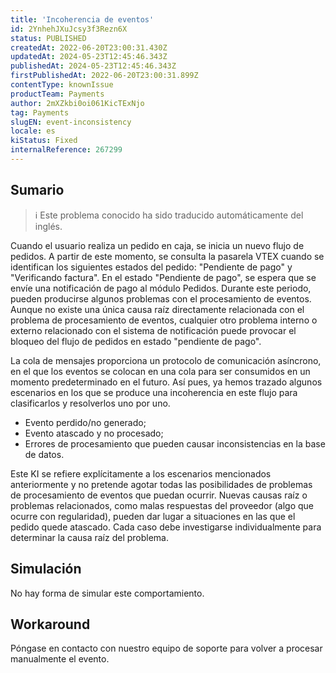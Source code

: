 ```yaml
---
title: 'Incoherencia de eventos'
id: 2YnhehJXuJcsy3f3Rezn6X
status: PUBLISHED
createdAt: 2022-06-20T23:00:31.430Z
updatedAt: 2024-05-23T12:45:46.343Z
publishedAt: 2024-05-23T12:45:46.343Z
firstPublishedAt: 2022-06-20T23:00:31.899Z
contentType: knownIssue
productTeam: Payments
author: 2mXZkbi0oi061KicTExNjo
tag: Payments
slugEN: event-inconsistency
locale: es
kiStatus: Fixed
internalReference: 267299
---
```


## Sumario

>ℹ️ Este problema conocido ha sido traducido automáticamente del inglés.



Cuando el usuario realiza un pedido en caja, se inicia un nuevo flujo de pedidos. A partir de este momento, se consulta la pasarela VTEX cuando se identifican los siguientes estados del pedido: "Pendiente de pago" y "Verificando factura". En el estado "Pendiente de pago", se espera que se envíe una notificación de pago al módulo Pedidos. Durante este periodo, pueden producirse algunos problemas con el procesamiento de eventos. Aunque no existe una única causa raíz directamente relacionada con el problema de procesamiento de eventos, cualquier otro problema interno o externo relacionado con el sistema de notificación puede provocar el bloqueo del flujo de pedidos en estado "pendiente de pago".

La cola de mensajes proporciona un protocolo de comunicación asíncrono, en el que los eventos se colocan en una cola para ser consumidos en un momento predeterminado en el futuro. Así pues, ya hemos trazado algunos escenarios en los que se produce una incoherencia en este flujo para clasificarlos y resolverlos uno por uno.


- Evento perdido/no generado;
- Evento atascado y no procesado;
- Errores de procesamiento que pueden causar inconsistencias en la base de datos.

Este KI se refiere explícitamente a los escenarios mencionados anteriormente y no pretende agotar todas las posibilidades de problemas de procesamiento de eventos que puedan ocurrir. Nuevas causas raíz o problemas relacionados, como malas respuestas del proveedor (algo que ocurre con regularidad), pueden dar lugar a situaciones en las que el pedido quede atascado. Cada caso debe investigarse individualmente para determinar la causa raíz del problema.


##

## Simulación



No hay forma de simular este comportamiento.



## Workaround


Póngase en contacto con nuestro equipo de soporte para volver a procesar manualmente el evento.





